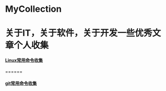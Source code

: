 # MyCollection
关于IT，关于软件，关于开发一些优秀文章个人收集
======
#### [Linux常用命令收集](aboutLinux/README.md)
======
#### [git常用命令收集](aboutGit/README.md)
